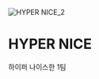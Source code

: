 ![HYPER NICE_2](https://github.com/user-attachments/assets/31d74910-93eb-4899-8c2e-140d09e23980)


# HYPER NICE

하이퍼 나이스한 1팀

